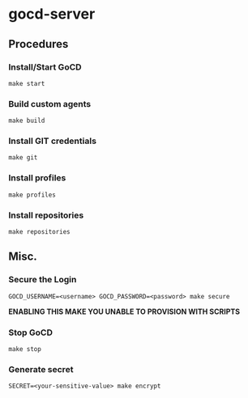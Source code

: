 # gocd-server

## Procedures

### Install/Start GoCD

`make start`

### Build custom agents

`make build`

### Install GIT credentials

`make git`

### Install profiles

`make profiles`

### Install repositories

`make repositories`

## Misc.

### Secure the Login

`GOCD_USERNAME=<username> GOCD_PASSWORD=<password> make secure`

**ENABLING THIS MAKE YOU UNABLE TO PROVISION WITH SCRIPTS**

### Stop GoCD

`make stop`

### Generate secret

`SECRET=<your-sensitive-value> make encrypt`

